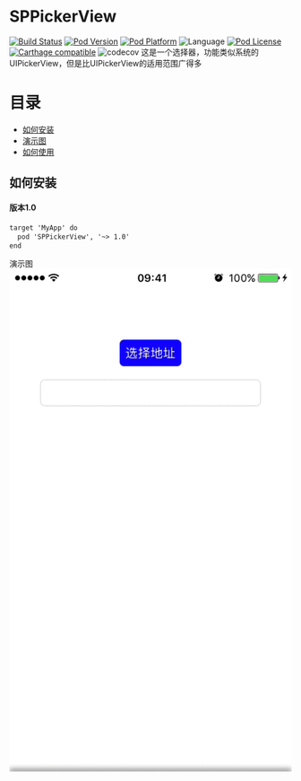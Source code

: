 # SPPickerView
[![Build Status](http://img.shields.io/travis/SPStore/SPPickerView.svg?style=flat)](https://travis-ci.org/SPStore/SPPageMenu)
[![Pod Version](http://img.shields.io/cocoapods/v/SPPickerView.svg?style=flat)](http://cocoadocs.org/docsets/SPPageMenu/)
[![Pod Platform](http://img.shields.io/cocoapods/p/SPPickerView.svg?style=flat)](http://cocoadocs.org/docsets/SPPageMenu/)
![Language](https://img.shields.io/badge/language-Object--C-ff69b4.svg)
[![Pod License](http://img.shields.io/cocoapods/l/SPPickerView.svg?style=flat)](https://www.apache.org/licenses/LICENSE-2.0.html)
[![Carthage compatible](https://img.shields.io/badge/Carthage-compatible-4BC51D.svg?style=flat)](https://github.com/SPStore/SPPickerView)
![codecov](https://img.shields.io/badge/codecov-88%25-orange.svg)
这是一个选择器，功能类似系统的UIPickerView，但是比UIPickerView的适用范围广得多

# 目录
* [如何安装](#如何安装)
* [演示图](#演示图)
* [如何使用](#如何使用) 

## 如何安装
#### 版本1.0
```
target 'MyApp' do
  pod 'SPPickerView', '~> 1.0'
end
```

演示图
![image](https://github.com/SPStore/SPPickerView/blob/master/演示图.gif)



